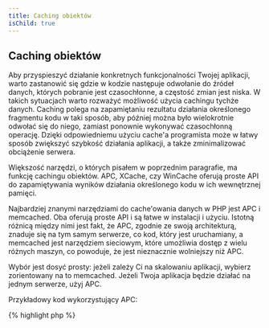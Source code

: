 ```yaml
---
title: Caching obiektów
isChild: true
---
```


## Caching obiektów

Aby przyspieszyć działanie konkretnych funkcjonalności Twojej aplikacji, warto zastanowić się gdzie w kodzie następuje
odwołanie do źródeł danych, których pobranie jest czasochłonne, a częstość zmian jest niska. W takich sytuacjach warto
rozważyć możliwość użycia cachingu tychże danych. Caching polega na zapamiętaniu rezultatu działania określonego
fragmentu kodu w taki sposób, aby później można było wielokrotnie odwołać się do niego, zamiast ponownie wykonywać
czasochłonną operację. Dzięki odpowiedniemu użyciu cache'a programista może w łatwy sposób zwiększyć szybkość działania
aplikacji, a także zminimalizować obciążenie serwera.

Większość narzędzi, o których pisałem w poprzednim paragrafie, ma funkcję cachingu obiektów. APC, XCache, czy WinCache
oferują proste API do zapamiętywania wyników działania określonego kodu w ich wewnętrznej pamięci.

Najbardziej znanymi narzędziami do cache'owania danych w PHP jest APC i memcached. Oba oferują proste API i są łatwe w
instalacji i użyciu. Istotną różnicą między nimi jest fakt, że APC, zgodnie ze swoją architekturą, znaduje się na tym
samym serwerze, co kod, który jest uruchamiany, a memcached jest narzędziem sieciowym, które umożliwia dostęp z wielu
różnych maszyn, co powoduje, że jest nieznacznie wolniejszy niż APC.

Wybór jest dosyć prosty: jeżeli zależy Ci na skalowaniu aplikacji, wybierz zorientowany na to memcached. Jeżeli Twoja
aplikacja będzie działać na jednym serwerze, użyj APC.  

Przykładowy kod wykorzystujący APC:

{% highlight php %}
<?php
// sprawdź, czy istnieją dane zapisane jako 'expensive_data' w pamięci
$data = apc_fetch('expensive_data');
if (!$data)
{
    // danych nie ma w pamięci, wykonaj czasochłonną operację
    // i zapamiętaj wynik, aby można było użyć go później. 
    $data = get_expensive_data();
    apc_store('expensive_data', $data);
}

print_r($data);
{% endhighlight %}

Narzędzia do cachingu obiektów:

* [APC Functions](http://php.net/manual/pl/ref.apc.php)
* [Memcached](http://memcached.org/)
* [Redis](http://redis.io/)
* [XCache API](http://xcache.lighttpd.net/wiki/XcacheApi)
* [Funkcje WinCache](http://www.php.net/manual/pl/ref.wincache.php)
